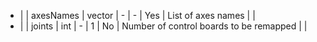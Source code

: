  * |         |  axesNames          | vector<string>  | -              |   -           | Yes        | List of axes names                          |  |
 * |         |  joints        | int     | -             |   1           | No        | Number of control boards to be remapped                    |  |
